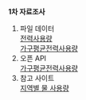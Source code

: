 **1차 자료조사**
1. 파일 데이터<br/>
[전력사용량](https://www.data.go.kr/data/3069444/fileData.do)<br/>
[가구평균전력사용량](https://www.data.go.kr/data/15039291/fileData.do)<br/>
2. 오픈 API<br/>
[가구평균전력사용량](https://www.data.go.kr/data/15101404/openapi.do)
3. 참고 사이트<br/>
[지역별 물 사용량](https://www.water.or.kr/popup/popupMainWaterLocation01.do?pageGb=B&REGION_CD=3023052500)

